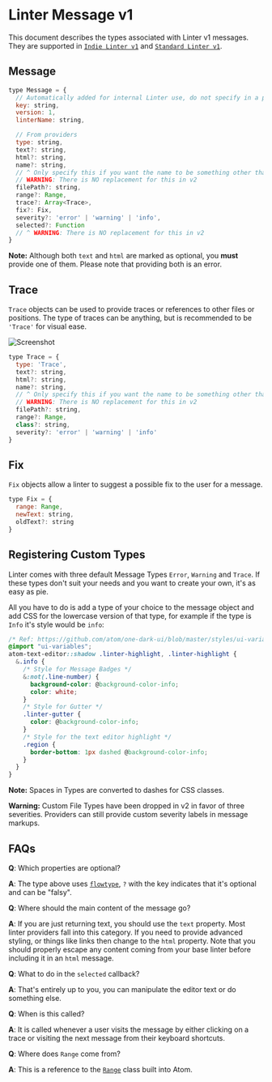 # Linter Message v1

This document describes the types associated with Linter v1 messages. They
are supported in [`Indie Linter v1`](indie-linter-v1.md) and
[`Standard Linter v1`](standard-linter-v1.md).

## Message

```js
type Message = {
  // Automatically added for internal Linter use, do not specify in a provider
  key: string,
  version: 1,
  linterName: string,

  // From providers
  type: string,
  text?: string,
  html?: string,
  name?: string,
  // ^ Only specify this if you want the name to be something other than your linterProvider.name
  // WARNING: There is NO replacement for this in v2
  filePath?: string,
  range?: Range,
  trace?: Array<Trace>,
  fix?: Fix,
  severity?: 'error' | 'warning' | 'info',
  selected?: Function
  // ^ WARNING: There is NO replacement for this in v2
}
```

__Note:__ Although both `text` and `html` are marked as optional, you **must**
provide one of them. Please note that providing both is an error.

## Trace

`Trace` objects can be used to provide traces or references to other files or
positions. The type of traces can be anything, but is recommended to be
`'Trace'` for visual ease.

![Screenshot](https://cloud.githubusercontent.com/assets/4278113/10680812/6ecf6d64-78e0-11e5-972b-4a47261d19e3.png)

```js
type Trace = {
  type: 'Trace',
  text?: string,
  html?: string,
  name?: string,
  // ^ Only specify this if you want the name to be something other than your linterProvider.name
  // WARNING: There is NO replacement for this in v2
  filePath?: string,
  range?: Range,
  class?: string,
  severity?: 'error' | 'warning' | 'info'
}
```

## Fix

`Fix` objects allow a linter to suggest a possible fix to the user for a
message.

```js
type Fix = {
  range: Range,
  newText: string,
  oldText?: string
}
```

## Registering Custom Types

Linter comes with three default Message Types `Error`, `Warning` and `Trace`.
If these types don't suit your needs and you want to create your own, it's
as easy as pie.

All you have to do is add a type of your choice to the message object and add
CSS for the lowercase version of that type, for example if the type is
`Info` it's style would be `info`:

```css
/* Ref: https://github.com/atom/one-dark-ui/blob/master/styles/ui-variables.less */
@import "ui-variables";
atom-text-editor::shadow .linter-highlight, .linter-highlight {
  &.info {
    /* Style for Message Badges */
    &:not(.line-number) {
      background-color: @background-color-info;
      color: white;
    }
    /* Style for Gutter */
    .linter-gutter {
      color: @background-color-info;
    }
    /* Style for the text editor highlight */
    .region {
      border-bottom: 1px dashed @background-color-info;
    }
  }
}
```

__Note:__ Spaces in Types are converted to dashes for CSS classes.

__Warning:__ Custom File Types have been dropped in v2 in favor of three severities. Providers can still provide custom severity labels in message markups.

## FAQs

**Q**: Which properties are optional?

**A**: The type above uses [`flowtype`](https://flowtype.org/), `?` with the key
indicates that it's optional and can be "falsy".

**Q**: Where should the main content of the message go?

**A**: If you are just returning text, you should use the `text` property. Most
linter providers fall into this category. If you need to provide advanced
styling, or things like links then change to the `html` property. Note that you
should properly escape any content coming from your base linter before including
it in an `html` message.

**Q**: What to do in the `selected` callback?

**A**: That's entirely up to you, you can manipulate the editor text or do
something else.

**Q**: When is this called?

**A**: It is called whenever a user visits the message by either clicking on a trace or visiting the next message from their keyboard shortcuts.

**Q**: Where does `Range` come from?

**A**: This is a reference to the [`Range`](https://atom.io/docs/api/latest/Range)
class built into Atom.
